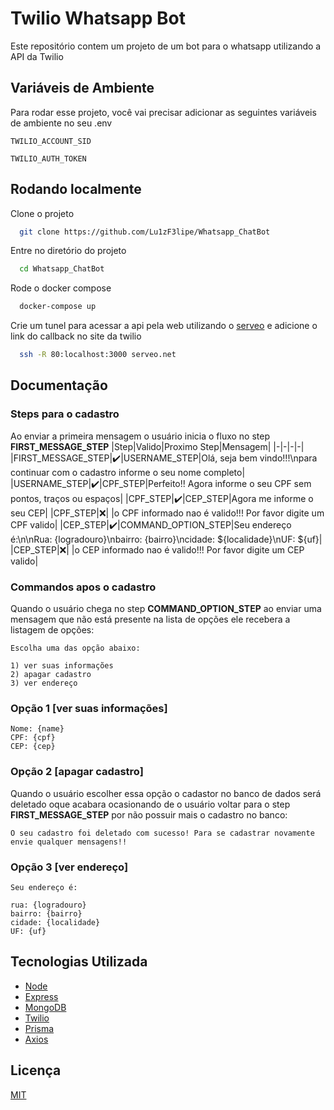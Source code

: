 # Twilio Whatsapp Bot

Este repositório contem um projeto de um bot para o whatsapp utilizando a API da Twilio

## Variáveis de Ambiente

Para rodar esse projeto, você vai precisar adicionar as seguintes variáveis de ambiente no seu .env

`TWILIO_ACCOUNT_SID`

`TWILIO_AUTH_TOKEN`

## Rodando localmente

Clone o projeto

```bash
  git clone https://github.com/Lu1zF3lipe/Whatsapp_ChatBot
```

Entre no diretório do projeto

```bash
  cd Whatsapp_ChatBot
```

Rode o docker compose

```bash
  docker-compose up
```

Crie um tunel para acessar a api pela web utilizando o [serveo](https://serveo.net) e adicione o link do callback no site da twilio

```bash
  ssh -R 80:localhost:3000 serveo.net
```


## Documentação

### Steps para o cadastro

Ao enviar a primeira mensagem o usuário inicia o fluxo no step **FIRST_MESSAGE_STEP**
|Step|Valido|Proximo Step|Mensagem|
|-|-|-|-|
|FIRST_MESSAGE_STEP|✔️|USERNAME_STEP|Olá, seja bem vindo!!!\npara continuar com o cadastro informe o seu nome completo|
|USERNAME_STEP|✔️|CPF_STEP|Perfeito!! Agora informe o seu CPF sem pontos, traços ou espaços|
|CPF_STEP|✔️|CEP_STEP|Agora me informe o seu CEP|
|CPF_STEP|❌| |o CPF informado nao é valido!!! Por favor digite um CPF valido|
|CEP_STEP|✔️|COMMAND_OPTION_STEP|Seu endereço é:\n\nRua: {logradouro}\nbairro: {bairro}\ncidade: ${localidade}\nUF: ${uf}|
|CEP_STEP|❌| |o CEP informado nao é valido!!! Por favor digite um CEP valido|

### Commandos apos o cadastro

Quando o usuário chega no step **COMMAND_OPTION_STEP** ao enviar uma mensagem que não está presente na lista de opções ele recebera a listagem de opções:

```
Escolha uma das opção abaixo:

1) ver suas informações
2) apagar cadastro
3) ver endereço
```

### Opção 1 [ver suas informações]

```
Nome: {name}
CPF: {cpf}
CEP: {cep}
```

### Opção 2 [apagar cadastro]

Quando o usuário escolher essa opção o cadastor no banco de dados será deletado oque acabara ocasionando de o usuário voltar para o step **FIRST_MESSAGE_STEP** por não possuir mais o cadastro no banco:

```
O seu cadastro foi deletado com sucesso! Para se cadastrar novamente envie qualquer mensagens!!
```

### Opção 3 [ver endereço]

```
Seu endereço é:

rua: {logradouro}
bairro: {bairro}
cidade: {localidade}
UF: {uf}
```

## Tecnologias Utilizada

- [Node](https://nodejs.org/)
- [Express](https://expressjs.com/pt-br/)
- [MongoDB](https://www.mongodb.com/pt-br)
- [Twilio](https://www.twilio.com/pt-br)
- [Prisma](https://www.prisma.io/)
- [Axios](https://axios-http.com/)

## Licença

[MIT](https://choosealicense.com/licenses/mit/)